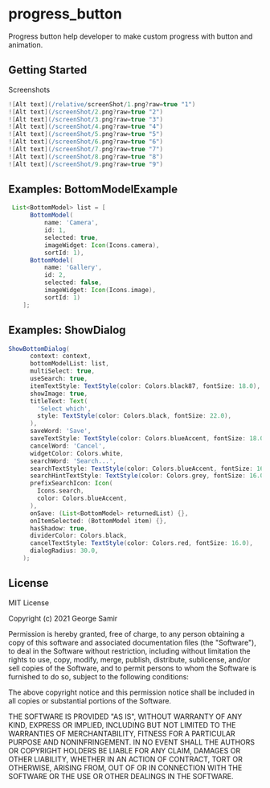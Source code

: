# progress_button

Progress button help developer to make custom progress with button and animation.

## Getting Started

Screenshots
```groovy
![Alt text](/relative/screenShot/1.png?raw=true "1")
![Alt text](/screenShot/2.png?raw=true "2")
![Alt text](/screenShot/3.png?raw=true "3")
![Alt text](/screenShot/4.png?raw=true "4")
![Alt text](/screenShot/5.png?raw=true "5")
![Alt text](/screenShot/6.png?raw=true "6")
![Alt text](/screenShot/7.png?raw=true "7")
![Alt text](/screenShot/8.png?raw=true "8")
![Alt text](/screenShot/9.png?raw=true "9")
```
## Examples: BottomModelExample
```groovy
 List<BottomModel> list = [
      BottomModel(
          name: 'Camera',
          id: 1,
          selected: true,
          imageWidget: Icon(Icons.camera),
          sortId: 1),
      BottomModel(
          name: 'Gallery',
          id: 2,
          selected: false,
          imageWidget: Icon(Icons.image),
          sortId: 1)
    ];
```
## Examples: ShowDialog
```groovy
ShowBottomDialog(
      context: context,
      bottomModelList: list,
      multiSelect: true,
      useSearch: true,
      itemTextStyle: TextStyle(color: Colors.black87, fontSize: 18.0),
      showImage: true,
      titleText: Text(
        'Select which',
        style: TextStyle(color: Colors.black, fontSize: 22.0),
      ),
      saveWord: 'Save',
      saveTextStyle: TextStyle(color: Colors.blueAccent, fontSize: 18.0),
      cancelWord: 'Cancel',
      widgetColor: Colors.white,
      searchWord: 'Search...',
      searchTextStyle: TextStyle(color: Colors.blueAccent, fontSize: 16.0),
      searchHintTextStyle: TextStyle(color: Colors.grey, fontSize: 16.0),
      prefixSearchIcon: Icon(
        Icons.search,
        color: Colors.blueAccent,
      ),
      onSave: (List<BottomModel> returnedList) {},
      onItemSelected: (BottomModel item) {},
      hasShadow: true,
      dividerColor: Colors.black,
      cancelTextStyle: TextStyle(color: Colors.red, fontSize: 16.0),
      dialogRadius: 30.0,
    );
```
License
--------
MIT License

Copyright (c) 2021 George Samir

Permission is hereby granted, free of charge, to any person obtaining a copy
of this software and associated documentation files (the "Software"), to deal
in the Software without restriction, including without limitation the rights
to use, copy, modify, merge, publish, distribute, sublicense, and/or sell
copies of the Software, and to permit persons to whom the Software is
furnished to do so, subject to the following conditions:

The above copyright notice and this permission notice shall be included in all
copies or substantial portions of the Software.

THE SOFTWARE IS PROVIDED "AS IS", WITHOUT WARRANTY OF ANY KIND, EXPRESS OR
IMPLIED, INCLUDING BUT NOT LIMITED TO THE WARRANTIES OF MERCHANTABILITY,
FITNESS FOR A PARTICULAR PURPOSE AND NONINFRINGEMENT. IN NO EVENT SHALL THE
AUTHORS OR COPYRIGHT HOLDERS BE LIABLE FOR ANY CLAIM, DAMAGES OR OTHER
LIABILITY, WHETHER IN AN ACTION OF CONTRACT, TORT OR OTHERWISE, ARISING FROM,
OUT OF OR IN CONNECTION WITH THE SOFTWARE OR THE USE OR OTHER DEALINGS IN THE
SOFTWARE.